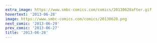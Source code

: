 ```yaml
---
extra_image: https://www.smbc-comics.com/comics/20130628after.gif
hovertext: '2013-06-28'
image: https://www.smbc-comics.com/comics/20130628.png
next_comic: '2013-06-29'
prev_comic: '2013-06-27'
title: '2013-06-28'
---
```


